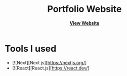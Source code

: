 <br />
<div align="center">
<h1>Portfolio Website</h1>
<a href="https://jacoheinportfolio.vercel.app/"><strong>View Website</strong></a>
</div>
<br/>

# Tools I used
* [![Next][Next.js][https://nextjs.org/]
* [![React][React.js][https://react.dev/]

